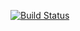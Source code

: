 <!-- Unprotected -->
[![Build Status](http://localhost:8089/me/my-views/view/all/job/FinancialDiary/badge/icon)](http://localhost:8089/job/FinancialDiary/)
